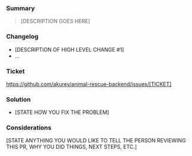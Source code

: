 ### Summary
> [DESCRIPTION GOES HERE]

### Changelog
- [DESCRIPTION OF HIGH LEVEL CHANGE #1]
- ...

### Ticket 
https://github.com/akurey/animal-rescue-backend/issues/[TICKET]

### Solution
- [STATE HOW YOU FIX THE PROBLEM]

### Considerations
[STATE ANYTHING YOU WOULD LIKE TO TELL THE PERSON REVIEWING THIS PR, WHY YOU DID THINGS, NEXT STEPS, ETC.]